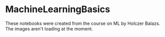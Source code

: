 # MachineLearningBasics
These notebooks were created from the course on ML by Holczer Balazs.<br>
The images aren't loading at the moment.

